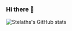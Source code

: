 ### Hi there 👋
![Stelaths's GitHub stats](https://github-readme-stats.clckblog.space/api?username=Stelath&show_icons=true&theme=transparent)
